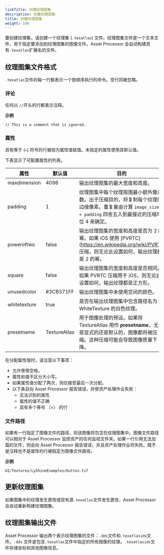 ```yaml
---
linkTitle: 创建纹理图集
description: 创建纹理图集
title: 创建纹理图集
weight: 100
---
```


要创建纹理集，请创建一个纹理集 \(`.texatlas`\) 文件。纹理图集文件是一个文本文件，用于指定要添加到纹理图集的图像文件。Asset Processor 会自动构建具有`.texatlas`扩展名的文件。

## 纹理图集文件格式

`.texatlas`文件的每一行都表示一个按顺序执行的命令。空行将被忽略。

### 评论
任何以 `//`开头的行都表示注释。

**示例**

```
// This is a comment that is ignored.
```

### 属性
具有等于  \(`=`\) 符号的行被视为属性值赋值。未指定的属性使用其默认值。

下表显示了可配置属性的列表。

| 属性 | 默认值 | 目的 |
| --- | --- | --- |
| maxdimension | 4096 | 输出纹理图集的最大宽度和高度。 |
| padding | 1 | 纹理图集中每个纹理周围最小额外像素数。出于压缩目的，将复制每个纹理的边缘像素。重复量由计算 `image_size + padding` 四舍五入到最接近的压缩单位 4 来确定。 |
| poweroftwo | false |  输出纹理图集的宽度和高度是否为 2 的幂。如果 iOS 使用 [PVRTC](https://en.wikipedia.org/wiki/PVRTC 压缩，则无论此设置如何，输出纹理都是 2 的幂。 |
| square | false |  输出纹理图集的宽度和高度是否相同。如果 PVRTC 压缩用于 iOS，则无论此设置如何，输出纹理都是正方形。  |
| unusedcolor | \#3CB371FF | 输出纹理图集中未使用空间的颜色。 |
| whitetexture | true | 是否在输出纹理图集中包含路径名为 WhiteTexture 的白色纹理。 |
| presetname | TextureAtlas | 用于图像处理的预设。如果将 TextureAtlas 用作 **presetname**，无论是显式的还是默认的，图像都将被压缩。这种压缩可能会导致图像质量下降。  |

在分配属性值时，请注意以下事项：
+ 允许使用空格。
+ 属性和值不区分大小写。
+ 如果属性值分配了两次，则仅接受最后一次分配。
+ 以下条目向 Asset Processor 报告错误，并使资产处理作业失败：
  + 无法识别的属性
  + 属性的值不正确
  + 具有多个等号 （=） 的行

### 文件路径
如果有一行指定了图像文件的路径，则该图像将包含在纹理图集中。图像文件路径可以相对于 Asset Processor 监控资产的任何监视文件夹。如果一行引用无法加载的文件，则会向 Asset Processor 报告错误，并且资产处理作业将失败。既不是注释也不是属性的行被假定为图像文件路径。

**示例**

```
UI/Textures/LyShineExamples/button.tif
```

## 更新纹理图集

如果图集中的纹理发生更改或现有源`.texatlas`文件发生更改，Asset Processor 会自动重新构建纹理图集。

## 纹理图集输出文件

Asset Processor 输出两个表示纹理图集的文件：`.dds`文件和`.texatlasidx`文件。`.dds` 文件是包含`.texatlas`文件中指定的所有图像的纹理。`.texatlasidx`文件存储坐标和其他图像信息。
